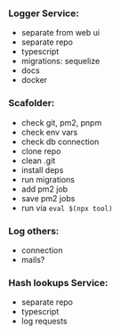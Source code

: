 ### Logger Service:

- separate from web ui
- separate repo
- typescript
- migrations: sequelize
- docs
- docker

### Scafolder:

- check git, pm2, pnpm
- check env vars
- check db connection
- clone repo
- clean .git
- install deps
- run migrations
- add pm2 job
- save pm2 jobs
- run via `eval $(npx tool)`

### Log others:

- connection
- mails?

### Hash lookups Service:

- separate repo
- typescript
- log requests

